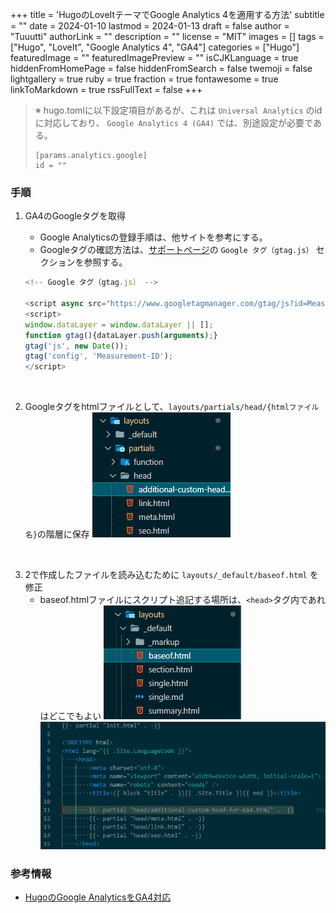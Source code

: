 +++
title = 'HugoのLoveItテーマでGoogle Analytics 4を適用する方法'
subtitle = ""
date = 2024-01-10
lastmod = 2024-01-13
draft = false
author = "Tuuutti"
authorLink = ""
description = ""
license = "MIT"
images = []
tags = ["Hugo", "LoveIt", "Google Analytics 4", "GA4"]
categories = ["Hugo"]
featuredImage = ""
featuredImagePreview = ""
isCJKLanguage = true
hiddenFromHomePage = false
hiddenFromSearch = false
twemoji = false
lightgallery = true
ruby = true
fraction = true
fontawesome = true
linkToMarkdown = true
rssFullText = false
+++

<!--more-->

> ※ hugo.tomlに以下設定項目があるが、これは `Universal Analytics` のidに対応しており、 `Google Analytics 4 (GA4)` では、別途設定が必要である。
> ```
> [params.analytics.google]
> id = ""
>```

### 手順
1. GA4のGoogleタグを取得
    - Google Analyticsの登録手順は、他サイトを参考にする。
    - Googleタグの確認方法は、[サポートページ](https://support.google.com/analytics/topic/12208141?hl=ja&ref_topic=12154439)の `Google タグ（gtag.js）` セクションを参照する。
    
    ```JavaScript
    <!-- Google タグ（gtag.js） -->

    <script async src="https://www.googletagmanager.com/gtag/js?id=Measurement-ID"></script>
    <script>
    window.dataLayer = window.dataLayer || [];
    function gtag(){dataLayer.push(arguments);}
    gtag('js', new Date());
    gtag('config', 'Measurement-ID');
    </script>
    ```
<br>

2. Googleタグをhtmlファイルとして、`layouts/partials/head/{htmlファイル名}`の階層に保存
    ![Googleタグの保存先](gtag_save_location.png "Googleタグの保存先")
<br>

3. 2で作成したファイルを読み込むために `layouts/_default/baseof.html` を修正
    - baseof.htmlファイルにスクリプト追記する場所は、`<head>`タグ内であれはどこでもよい
    ![baseof.htmlファイルの在処](baseof_location.png "baseof.htmlファイルの在処")
    ![baseof.htmlファイルに追記するスクリプト](image.png "baseof.htmlファイルに追記するスクリプト")

### 参考情報
- [HugoのGoogle AnalyticsをGA4対応](https://scribble.washo3.com/hugo-analytics-ga4)